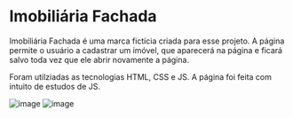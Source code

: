 # Imobiliária Fachada

Imobiliária Fachada é uma marca fictícia criada para esse projeto.
A página permite o usuário a cadastrar um imóvel, que aparecerá na página e ficará salvo toda vez que ele abrir novamente a página.

Foram utilziadas as tecnologias HTML, CSS e JS.
A página foi feita com intuito de estudos de JS.

![image](https://github.com/gabjoao/Imobiliaria-Fachada/assets/99145148/db544c2b-7778-406c-b8a4-0e21acac44f2)
![image](https://github.com/gabjoao/Imobiliaria-Fachada/assets/99145148/b909fd80-4417-40e4-ab95-b108ca91b228)
